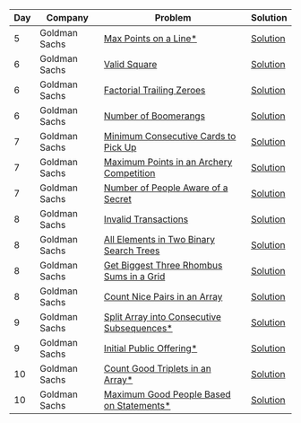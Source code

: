 | Day | Company       | Problem                                                                                                                   | Solution                                                                                                                                          |
| --- | ------------- | ------------------------------------------------------------------------------------------------------------------------- | ------------------------------------------------------------------------------------------------------------------------------------------------- |
| 5   | Goldman Sachs | [Max Points on a Line\* ](https://leetcode.com/problems/max-points-on-a-line/)                                            | [Solution](https://github.com/vickyguptaa7/6_Companies_30_Days_Challenge/blob/main/Goldman%20Sachs/Max_Points_On_A_Line.cpp)                      |
| 6   | Goldman Sachs | [Valid Square ](https://leetcode.com/problems/valid-square/)                                                              | [Solution](https://github.com/vickyguptaa7/6_Companies_30_Days_Challenge/blob/main/Goldman%20Sachs/Valid_Square.cpp)                              |
| 6   | Goldman Sachs | [Factorial Trailing Zeroes ](https://leetcode.com/problems/valid-square/)                                                 | [Solution](https://github.com/vickyguptaa7/6_Companies_30_Days_Challenge/blob/main/Goldman%20Sachs/Factorial_Trailing_Zeroes.cpp)                 |
| 6   | Goldman Sachs | [Number of Boomerangs ](https://leetcode.com/problems/number-of-boomerangs/)                                              | [Solution](https://github.com/vickyguptaa7/6_Companies_30_Days_Challenge/blob/main/Goldman%20Sachs/Number_of_Boomerangs.cpp)                      |
| 7   | Goldman Sachs | [Minimum Consecutive Cards to Pick Up ](https://leetcode.com/problems/minimum-consecutive-cards-to-pick-up/)              | [Solution](https://github.com/vickyguptaa7/6_Companies_30_Days_Challenge/blob/main/Goldman%20Sachs/Minimum_Consecutive_Cards_to_Pick_Up.cpp)      |
| 7   | Goldman Sachs | [Maximum Points in an Archery Competition ](https://leetcode.com/problems/maximum-points-in-an-archery-competition/)      | [Solution](https://github.com/vickyguptaa7/6_Companies_30_Days_Challenge/blob/main/Goldman%20Sachs/Maximum_Points_in_an_Archery_Competition.cpp)  |
| 7   | Goldman Sachs | [Number of People Aware of a Secret ](https://leetcode.com/problems/number-of-people-aware-of-a-secret/)                  | [Solution](https://github.com/vickyguptaa7/6_Companies_30_Days_Challenge/blob/main/Goldman%20Sachs/Number_of_People_Aware_of_a_Secret.cpp)        |
| 8   | Goldman Sachs | [Invalid Transactions ](https://leetcode.com/problems/invalid-transactions/)                                              | [Solution](https://github.com/vickyguptaa7/6_Companies_30_Days_Challenge/blob/main/Goldman%20Sachs/Invalid_Transactions.cpp)                      |
| 8   | Goldman Sachs | [All Elements in Two Binary Search Trees ](https://leetcode.com/problems/all-elements-in-two-binary-search-trees/)        | [Solution](https://github.com/vickyguptaa7/6_Companies_30_Days_Challenge/blob/main/Goldman%20Sachs/All_Elements_in_Two_Binary_Search_Trees.cpp)   |
| 8   | Goldman Sachs | [ Get Biggest Three Rhombus Sums in a Grid ](https://leetcode.com/problems/get-biggest-three-rhombus-sums-in-a-grid/)     | [Solution](https://github.com/vickyguptaa7/6_Companies_30_Days_Challenge/blob/main/Goldman%20Sachs/Get_Biggest_Three_Rhombus_Sums_in_a_Grid.cpp)  |
| 8   | Goldman Sachs | [ Count Nice Pairs in an Array ](https://leetcode.com/problems/count-nice-pairs-in-an-array/)                             | [Solution](https://github.com/vickyguptaa7/6_Companies_30_Days_Challenge/blob/main/Goldman%20Sachs/Count_Nice_Pairs_in_an_Array.cpp)              |
| 9   | Goldman Sachs | [ Split Array into Consecutive Subsequences\* ](https://leetcode.com/problems/split-array-into-consecutive-subsequences/) | [Solution](https://github.com/vickyguptaa7/6_Companies_30_Days_Challenge/blob/main/Goldman%20Sachs/Split_Array_into_Consecutive_Subsequences.cpp) |
| 9   | Goldman Sachs | [ Initial Public Offering\* ](https://leetcode.com/problems/ipo/)                                                         | [Solution](https://github.com/vickyguptaa7/6_Companies_30_Days_Challenge/blob/main/Goldman%20Sachs/Initial_Public_Offering.cpp)                   |
| 10  | Goldman Sachs | [ Count Good Triplets in an Array\* ](https://leetcode.com/problems/count-good-triplets-in-an-array/)                     | [Solution](https://github.com/vickyguptaa7/6_Companies_30_Days_Challenge/blob/main/Goldman%20Sachs/Count_Good_Triplets_in_an_Array.cpp)           |
| 10  | Goldman Sachs | [ Maximum Good People Based on Statements\* ](https://leetcode.com/problems/maximum-good-people-based-on-statements/)     | [Solution](https://github.com/vickyguptaa7/6_Companies_30_Days_Challenge/blob/main/Goldman%20Sachs/Maximum_Good_People_Based_on_Statements.cpp)   |
